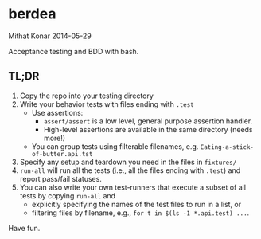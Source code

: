 berdea
======

Mithat Konar 2014-05-29

Acceptance testing and BDD with bash.

TL;DR
-----
1. Copy the repo into your testing directory
2. Write your behavior tests with files ending with `.test`
    * Use assertions:
        *  `assert/assert` is a low level, general purpose assertion handler.
        * High-level assertions are available in the same directory (needs more!)
    * You can group tests using filterable filenames, e.g. `Eating-a-stick-of-butter.api.tst`
3. Specify any setup and teardown you need in the files in `fixtures/`
4. `run-all` will run all the tests (i.e., all the files ending with `.test`) 
   and report pass/fail statuses.
5. You can also write your own  test-runners that execute a subset of all tests 
   by copying `run-all` and
    * explicitly specifying the names of the test files to run in a list, or
    * filtering files by filename, e.g., `for t in $(ls -1 *.api.test) ...`.

Have fun.
